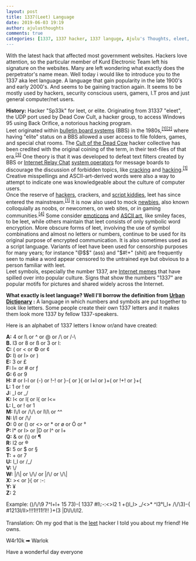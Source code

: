 ```yaml
---
layout: post
title: 1337(Leet) Language
date: 2019-06-03 19:19
author: ajulusthoughts
comments: true
categories: [1337, 1337 hacker, 1337 languge, Ajulu's Thoughts, eleet, hacker, language, leet, leet hacker, leet languge, TECH &amp; CYBERSECURITY, udp, w4r10k]
---
```

<!-- wp:paragraph {"dropCap":true} -->
<p class="has-drop-cap">With the latest hack that affected most government websites. Hackers love attention, so the particular member of Kurd Electronic Team left his signature on the websites. Many are left wondering what exactly does the perpetrator's name mean. Well today i would like to introduce you to the 1337 aka leet language. A language that gain popularity in the late 1900's and early 2000's. And seems to be gaining traction again. It seems to be mostly used by hackers, security conscious users, gamers, I.T pros and just general computer/net users.</p>
<!-- /wp:paragraph -->

<!-- wp:paragraph -->
<p><strong>History:</strong>  Hacker "Sp33k" for leet, or elite. Originating from 31337 "eleet", the UDP port used by Dead Cow Cult, a hacker group, to access Windows 95 using Back Orifice, a notorious hacking program. <br>Leet originated within <a href="https://en.wikipedia.org/wiki/Bulletin_board_system">bulletin board systems</a> (BBS) in the 1980s,<sup><a href="https://en.wikipedia.org/wiki/Leet#cite_note-mitchell-1">[1]</a><a href="https://en.wikipedia.org/wiki/Leet#cite_note-bbc-2">[2]</a></sup> where having "elite" status on a BBS allowed a user access to file folders, games, and special chat rooms.  The <a href="https://en.wikipedia.org/wiki/Cult_of_the_Dead_Cow">Cult of the Dead Cow</a> hacker collective has been credited with the original coining of the term, in their text-files of that era.<sup><a href="https://en.wikipedia.org/wiki/Leet#cite_note-3">[3]</a></sup>  One theory is that it was developed to defeat text filters created by BBS or <a href="https://en.wikipedia.org/wiki/Internet_Relay_Chat">Internet Relay Chat</a> <a href="https://en.wikipedia.org/wiki/System_operators">system operators</a> for message boards to discourage the discussion of forbidden topics, like <a href="https://en.wikipedia.org/wiki/Software_cracking">cracking</a> and <a href="https://en.wikipedia.org/wiki/Hacker_(computer_security)">hacking</a>.<sup><a href="https://en.wikipedia.org/wiki/Leet#cite_note-mitchell-1">[1]</a></sup>  Creative misspellings and ASCII-art-derived words were also a way to  attempt to indicate one was knowledgeable about the culture of computer  users.  <br>Once the reserve of <a href="https://en.wikipedia.org/wiki/Hacker_(computer_security)">hackers</a>, crackers, and <a href="https://en.wikipedia.org/wiki/Script_kiddie">script kiddies</a>, leet has since entered the mainstream.<sup><a href="https://en.wikipedia.org/wiki/Leet#cite_note-mitchell-1">[1]</a></sup> It is now also used to mock <a href="https://en.wikipedia.org/wiki/Newbie">newbies</a>, also known colloquially as noobs, or newcomers, on web sites, or in gaming communities.<sup><a href="https://en.wikipedia.org/wiki/Leet#cite_note-rome-4">[4]</a></sup> Some consider <a href="https://en.wikipedia.org/wiki/Emoticon">emoticons</a> and <a href="https://en.wikipedia.org/wiki/ASCII_art">ASCII art</a>,  like smiley faces, to be leet, while others maintain that leet consists  of only symbolic word encryption. More obscure forms of leet, involving  the use of symbol combinations and almost no letters or numbers,  continue to be used for its original purpose of encrypted communication.  It is also sometimes used as a script language. Variants of leet have  been used for censorship purposes for many years; for instance "@$$"  (ass) and "$#!+" (shit) are frequently seen to make a word appear  censored to the untrained eye but obvious to a person familiar with  leet. <br>Leet symbols, especially the number 1337, are <a href="https://en.wikipedia.org/wiki/Internet_meme">Internet memes</a>  that have spilled over into popular culture. Signs that show the  numbers "1337" are popular motifs for pictures and shared widely across  the Internet. </p>
<!-- /wp:paragraph -->

<!-- wp:paragraph -->
<p><strong>What exactly is leet language? Well I'll borrow the definition from </strong><a href="https://www.urbandictionary.com"><strong>Urban Dictionary</strong></a><strong> :</strong>  A language in which numbers and symbols are put together to look like letters. Some people create their own 1337 letters and it makes them look more 1337 by fellow 1337-speakers.  </p>
<!-- /wp:paragraph -->

<!-- wp:paragraph -->
<p>Here is an alphabet of 1337 letters I know or/and have created: </p>
<!-- /wp:paragraph -->

<!-- wp:paragraph -->
<p><strong>A:</strong> 4 or l\  or ^ or @  or /\ or /-\ <br><strong>B.</strong> l3 or 8 or ß or 3 or l:   <br><strong>C:</strong> ( or &lt; or © or ¢ <br><strong>D:</strong> l) or l&gt; or )  <br><strong>E:</strong> 3 or  £ <br><strong>F:</strong> l= or # or ƒ  <br><strong>G: </strong>6 or 9  <br><strong>H: </strong># or l-l or (-) or !-! or }-{ or }{ or l+l or )+( or !+! or }+{  <br><strong>L:</strong> 1 or ! or   <br><strong>J:</strong> _l or _/  <br><strong>K:</strong> l&lt; or l( or l{ or l&lt;=  <br><strong>L: </strong>l_ or ! or 1 <br><strong>M: </strong>l\/l or /\/\ or l\l\ or ^^  <br><strong>N: </strong>l/l or /\/  <br><strong>O:</strong> 0 or () or &lt;&gt; or * or ø or Ó or °  <br><strong>P: </strong>l* or l&gt; or |D or l^ or l+  <br><strong>Q:</strong> &amp; or (\) or ¶ <br><strong>R:</strong> l2 or ®  <br><strong>S:</strong> 5 or $ or § <br><strong>T:</strong> + or 7  <br><strong>U:</strong> l_l or /_/  <br><strong>V:</strong> \/  <br><strong>W:</strong> |/\| or \/\/ or |/\/ or \/\|  <br><strong>X:</strong> &gt;&lt; or }{ or :-: <br><strong>Y:</strong> ¥  <br><strong>Z:</strong> 2 </p>
<!-- /wp:paragraph -->

<!-- wp:paragraph -->
<p>Example:  ()/\/\9 7^l+l+ 15 73)-( 1337 #l\:-:&lt;&gt;l2 1 +()l_l&gt; _/&lt;&gt;* ^l3°l_l+ /\/\3}-{ #1213l/ll&gt;!!!1!!11!1!! )+(3 |D\l\/l/l2.  <br> <br>Translation: Oh my god that is the <a href="https://www.urbandictionary.com/define.php?term=leet">leet</a> hacker I told you about my friend! He owns. </p>
<!-- /wp:paragraph -->

<!-- wp:paragraph -->
<p>W4r10k ➡ Warlok</p>
<!-- /wp:paragraph -->

<!-- wp:paragraph -->
<p>Have a wonderful day everyone </p>
<!-- /wp:paragraph -->
